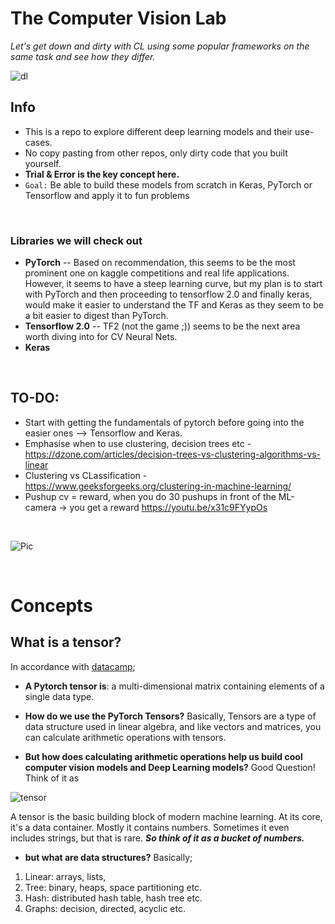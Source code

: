 # The Computer Vision Lab

*Let's get down and dirty with CL using some popular frameworks on the same task and see how they differ.* 

![dl](https://miro.medium.com/max/2800/1*oDGkw6DWbYLiaFmFHGABaA.png)

## Info
- This is a repo to explore different deep learning models and their use-cases. 
- No copy pasting from other repos, only dirty code that you built yourself.
- **Trial & Error is the key concept here.**
- ```Goal:``` Be able to build these models from scratch in Keras, PyTorch or Tensorflow and apply it to fun problems 

<br/>

### Libraries we will check out
- **PyTorch** -- Based on recommendation, this seems to be the most prominent one on kaggle competitions and real life applications. However, it seems to have a steep learning curve, but my plan is to start with PyTorch and then proceeding to tensorflow 2.0 and finally keras, would make it easier to understand the TF and Keras as they seem to be a bit easier to digest than PyTorch. 
- **Tensorflow 2.0** -- TF2 (not the game ;)) seems to be the next area worth diving into for CV Neural Nets. 
- **Keras** 

<br/>

## TO-DO:
* Start with getting the fundamentals of pytorch before going into the easier ones --> Tensorflow and Keras. 
* Emphasise when to use clustering, decision trees etc - https://dzone.com/articles/decision-trees-vs-clustering-algorithms-vs-linear
* Clustering vs CLassification - https://www.geeksforgeeks.org/clustering-in-machine-learning/
* Pushup cv = reward, when you do 30 pushups in front of the ML-camera -> you get a reward https://youtu.be/x31c9FYypOs

<br/>

![Pic](https://img.freepik.com/free-vector/people-making-list-illustration_53876-43029.jpg?size=626&ext=jpg)

<br/>

# Concepts
## What is a tensor? 
In accordance with [datacamp](https://www.datacamp.com/community/tutorials/investigating-tensors-pytorch);

* **A Pytorch tensor is**:  a multi-dimensional matrix containing elements of a single data type.

* **How do we use the PyTorch Tensors?** Basically, Tensors are a type of data structure used in linear algebra, and like vectors and matrices, you can calculate arithmetic operations with tensors.

* **But how does calculating arithmetic operations help us build cool computer vision models and Deep Learning models?** Good Question! Think of it as 

![tensor](https://cdn-images-1.medium.com/max/2000/1*_D5ZvufDS38WkhK9rK32hQ.jpeg)

A tensor is the basic building block of modern machine learning. At its core, it's a data container. Mostly it contains numbers. Sometimes it even includes strings, but that is rare. ***So think of it as a bucket of numbers.***



* **but what are data structures?** Basically;

1. Linear: arrays, lists, 
2. Tree: binary, heaps, space partitioning etc.
3. Hash: distributed hash table, hash tree etc.
4. Graphs: decision, directed, acyclic etc.


